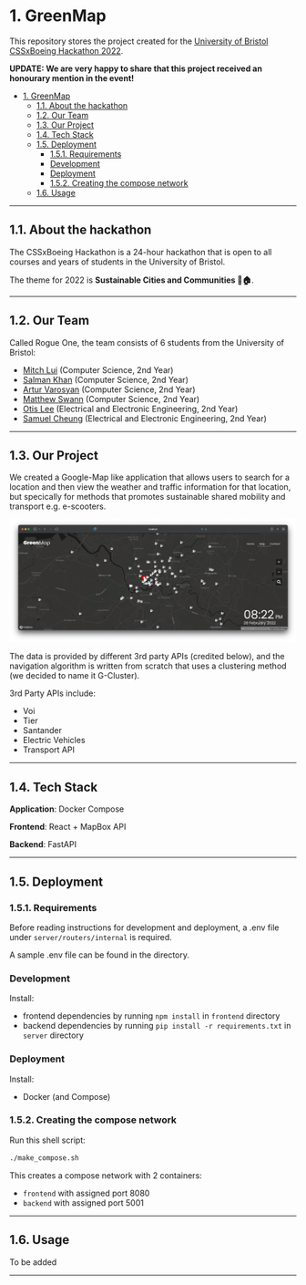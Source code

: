 # 1. GreenMap

This repository stores the project created for the [University of Bristol CSSxBoeing Hackathon 2022][1].

**UPDATE: We are very happy to share that this project received an honourary mention in the event!**

- [1. GreenMap](#1-greenmap)
  - [1.1. About the hackathon](#11-about-the-hackathon)
  - [1.2. Our Team](#12-our-team)
  - [1.3. Our Project](#13-our-project)
  - [1.4. Tech Stack](#14-tech-stack)
  - [1.5. Deployment](#15-deployment)
    - [1.5.1. Requirements](#151-requirements)
    - [Development](#development)
    - [Deployment](#deployment)
    - [1.5.2. Creating the compose network](#152-creating-the-compose-network)
  - [1.6. Usage](#16-usage)

---

## 1.1. About the hackathon

The CSSxBoeing Hackathon is a 24-hour hackathon that is open to all courses and years of students in the University of Bristol.

The theme for 2022 is **Sustainable Cities and Communities 🏢🏠**.

---

## 1.2. Our Team

Called Rogue One, the team consists of 6 students from the University of Bristol:

- [Mitch Lui][2] (Computer Science, 2nd Year)
- [Salman Khan][3] (Computer Science, 2nd Year)
- [Artur Varosyan][4] (Computer Science, 2nd Year)
- [Matthew Swann][5] (Computer Science, 2nd Year)
- [Otis Lee][6] (Electrical and Electronic Engineering, 2nd Year)
- [Samuel Cheung][7] (Electrical and Electronic Engineering, 2nd Year)

---

## 1.3. Our Project

We created a Google-Map like application that allows users to search for a location and then view the weather and traffic information for that location, but specically for methods that promotes sustainable shared mobility and transport e.g. e-scooters.

![sample](sample.png)

The data is provided by different 3rd party APIs (credited below), and the navigation algorithm is written from scratch that uses a clustering method (we decided to name it G-Cluster).

3rd Party APIs include:

- Voi
- Tier
- Santander
- Electric Vehicles
- Transport API

--- 

## 1.4. Tech Stack

**Application**: Docker Compose

**Frontend**: React + MapBox API

**Backend**: FastAPI

---

## 1.5. Deployment

### 1.5.1. Requirements

Before reading instructions for development and deployment, a .env file under `server/routers/internal` is required.

A sample .env file can be found in the directory. 

### Development

Install:

- frontend dependencies by running `npm install` in `frontend` directory
- backend dependencies by running `pip install -r requirements.txt` in `server` directory

### Deployment

Install:

- Docker (and Compose)


### 1.5.2. Creating the compose network

Run this shell script:

```sh
./make_compose.sh
```

This creates a compose network with 2 containers:

- `frontend` with assigned port 8080
- `backend` with assigned port 5001

---

## 1.6. Usage

To be added

---

[1]:https://cssbristol.co.uk/events/2022-02-26_boeing_hackathon/
[2]:https://github.com/mitchLui
[3]:https://github.com/m-salmankhan
[4]:https://github.com/artur-varosyan
[5]:https://github.com/matthewjackswann
[6]:https://www.linkedin.com/in/otis-lee/
[7]:mailto:jm20101@bristol.ac.uk